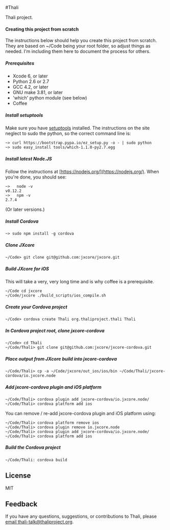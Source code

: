 #Thali

Thali project.

#### Creating this project from scratch
The instructions below should help you create this project from scratch. They are based 
on ~/Code being your root folder, so adjust things as needed. I'm including them here to
document the process for others. 

##### Prerequisites
* Xcode 6, or later
* Python 2.6 or 2.7
* GCC 4.2, or later
* GNU make 3.81, or later
* 'which' python module (see below)
* Coffee

##### Install setuptools
Make sure you have [setuptools](https://pypi.python.org/pypi/setuptools) installed. The 
instructions on the site neglect to sudo the python, so the correct command line is:
```
~> curl https://bootstrap.pypa.io/ez_setup.py -o - | sudo python
~> sudo easy_install tools/which-1.1.0-py2.7.egg
```

##### Install latest Node.JS
Follow the instructions at [https://nodejs.org/](https://nodejs.org/). When you're done, you should see:
```
~>   node -v
v0.12.2
~>   npm -v
2.7.4
```
(Or later versions.)

##### Install Cordova
```
~> sudo npm install -g cordova
```

##### Clone JXcore
```
~/Code> git clone git@github.com:jxcore/jxcore.git
```
 
##### Build JXcore for iOS
This will take a very, very long time and is why coffee is a prerequisite. 
```
~/Code cd jxcore
~/Code/jxcore ./build_scripts/ios_compile.sh
```

##### Create your Cordova project
```
~/Code> cordova create Thali org.thaliproject.thali Thali
```

##### In Cordova project root, clone jxcore-cordova
```
~/Code> cd Thali
~/Code/Thali> git clone git@github.com:jxcore/jxcore-cordova.git
```

##### Place output from JXcore build into jxcore-cordova
```
~/Code/Thali> cp -a ~/Code/jxcore/out_ios/ios/bin ~/Code/Thali/jxcore-cordova/io.jxcore.node
```

##### Add jxcore-cordova plugin and iOS platform
```
~/Code/Thali> cordova plugin add jxcore-cordova/io.jxcore.node/
~/Code/Thali> cordova platform add ios
```
You can remove / re-add jxcore-cordova plugin and iOS platform using:
```
~/Code/Thali> cordova platform remove ios
~/Code/Thali> cordova plugin remove io.jxcore.node
~/Code/Thali> cordova plugin add jxcore-cordova/io.jxcore.node/
~/Code/Thali> cordova platform add ios
```

##### Build the Cordova project
```
~/Code/Thali: cordova build
```


License
-------
MIT

Feedback
--------
If you have any questions, suggestions, or contributions to Thali, please [email thali-talk@thaliproject.org](mailto:thali-talk@thaliproject.org).